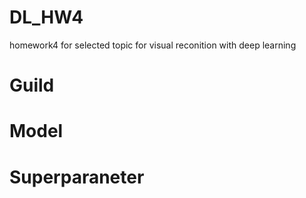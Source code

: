 # DL_HW4
homework4 for selected topic for visual reconition with deep learning

# Guild

# Model

# Superparaneter
